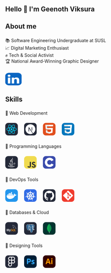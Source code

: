 <h2 align="left">Hello 👋  I'm Geenoth Viksura</h2>

###

<p align="left"></p>

###

<h2 align="left">About me</h2>

###

<p align="left">
  📚 Software Engineering Undergraduate at SUSL<br>
  📈 Digital Marketing Enthusiast <br>
  ✊ Tech & Social Activist <br>
 🏆 National Award-Winning Graphic Designer
</p>

###

<div align="left">
  <a href="https://www.linkedin.com/in/geenoth-viksura/" target="_blank">
    <img src="https://github.com/tandpfun/skill-icons/blob/65dea6c4eaca7da319e552c09f4cf5a9a8dab2c8/icons/LinkedIn.svg" width="52" height="40" alt="linkedin logo"  />
  </a>
</div>

###

<h2 align="left"> Skills</h2>

###

<p align="left">🌟 Web Development</p>

###

<div align="left">
  <img src="https://github.com/tandpfun/skill-icons/blob/65dea6c4eaca7da319e552c09f4cf5a9a8dab2c8/icons/React-Dark.svg" height="40" alt="React JS logo" />
  <img width="12" />
  <img src="https://github.com/tandpfun/skill-icons/blob/65dea6c4eaca7da319e552c09f4cf5a9a8dab2c8/icons/NextJS-Dark.svg" height="40" alt="Next JS logo" />
  <img width="12" />
  <img src="https://github.com/tandpfun/skill-icons/blob/65dea6c4eaca7da319e552c09f4cf5a9a8dab2c8/icons/HTML.svg" height="40" alt="HTML logo"  />
  <img width="12" />
 <img src="https://github.com/tandpfun/skill-icons/blob/65dea6c4eaca7da319e552c09f4cf5a9a8dab2c8/icons/CSS.svg" height="40" alt="CSS logo" />
  <img width="12" />
  
</div>


###

<p align="left">🌟 Programming Languages</p>

###

<div align="left">
  <img src="https://github.com/tandpfun/skill-icons/blob/65dea6c4eaca7da319e552c09f4cf5a9a8dab2c8/icons/Java-Dark.svg" height="40" alt="Java logo"  />
  <img width="12" />
  <img src="https://github.com/tandpfun/skill-icons/blob/65dea6c4eaca7da319e552c09f4cf5a9a8dab2c8/icons/JavaScript.svg"  height="40" alt="Java logo"  />
  <img width="12" />
  <img src="https://github.com/tandpfun/skill-icons/blob/65dea6c4eaca7da319e552c09f4cf5a9a8dab2c8/icons/C.svg" height="40" alt="postgresql logo"  />
</div>

###

<p align="left">🌟 DevOps Tools</p>

###

<div align="left">
  <img src="https://github.com/tandpfun/skill-icons/blob/65dea6c4eaca7da319e552c09f4cf5a9a8dab2c8/icons/Docker.svg" height="40" alt="Docker"  />
  <img width="12" />
    <img src="https://github.com/tandpfun/skill-icons/blob/65dea6c4eaca7da319e552c09f4cf5a9a8dab2c8/icons/Kubernetes.svg" height="40" alt="Kubernetes"  />
  <img width="12" />
  <img src="https://github.com/tandpfun/skill-icons/blob/65dea6c4eaca7da319e552c09f4cf5a9a8dab2c8/icons/Github-Dark.svg" height="40" alt="Github"  />
  <img width="12" />
    <img src="https://github.com/tandpfun/skill-icons/blob/65dea6c4eaca7da319e552c09f4cf5a9a8dab2c8/icons/Git.svg" height="40" alt="Git"  />
  <img width="12" />
</div>

###


<p align="left">🌟 Databases & Cloud</p>

###

<div align="left">
  <img src="https://github.com/tandpfun/skill-icons/blob/65dea6c4eaca7da319e552c09f4cf5a9a8dab2c8/icons/MySQL-Dark.svg" height="40" alt="threejs logo"  />
  <img width="12" />
  <img src="https://github.com/tandpfun/skill-icons/blob/65dea6c4eaca7da319e552c09f4cf5a9a8dab2c8/icons/PostgreSQL-Dark.svg" height="40" alt="threejs logo"  />
  <img width="12" />
  <img src="https://github.com/tandpfun/skill-icons/blob/65dea6c4eaca7da319e552c09f4cf5a9a8dab2c8/icons/MongoDB.svg" height="40" alt="socketio logo"  />

</div>

###

<p align="left">🌟 Designing Tools</p>

###

<div align="left">
  <img src="https://github.com/tandpfun/skill-icons/blob/65dea6c4eaca7da319e552c09f4cf5a9a8dab2c8/icons/Figma-Dark.svg" height="40" alt="Figma logo"  />
  <img width="12" />
  <img src="https://github.com/tandpfun/skill-icons/blob/65dea6c4eaca7da319e552c09f4cf5a9a8dab2c8/icons/Photoshop.svg" height="40" alt="photoshop logo"  />
  <img width="12" />
  <img src="https://github.com/tandpfun/skill-icons/blob/65dea6c4eaca7da319e552c09f4cf5a9a8dab2c8/icons/Illustrator.svg" height="40" alt="Illustrator logo"  />
</div>

###


